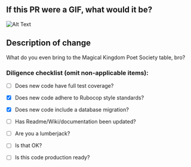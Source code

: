 ## If this PR were a GIF, what would it be?
![Alt Text](https://giphy-url-goes-here)

## Description of change
What do you even bring to the Magical Kingdom Poet Society table, bro?

### Diligence checklist (omit non-applicable items):
- [ ] Does new code have full test coverage?
- [x] Does new code adhere to Rubocop style standards?
- [x] Does new code include a database migration?
- [ ] Has Readme/Wiki/documentation been updated?
- [ ] Are you a lumberjack?
- [ ] Is that OK?
- [ ] Is this code production ready?

